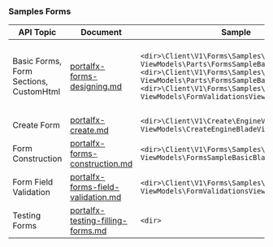 ### Samples Forms

  | API Topic                             | Document                                                                 | Sample                                                           | Experience |
  | ----------------------------------------------  | ------------------------------------------------------------------------ | ---------------------------------------------------------------- | ---------- |
  | Basic Forms, Form Sections, CustomHtml   | [portalfx-forms-designing.md](portalfx-forms-designing.md) | `<dir>\Client\V1\Forms\Samples\Basic\ ViewModels\Parts\FormsSampleBasicBlades.ts` <br> `<dir>\Client\V1\Forms\Samples\BasicCreate\ ViewModels\Parts\FormsSampleBasicCreatePart.ts` <br> `<dir>\Client\V1\Forms\Samples\Validations\ ViewModels\FormValidationsViewModels.ts` | [http://aka.ms/portalfx/samples#blade/SamplesExtension/SDKMenuBlade/formsallup](http://aka.ms/portalfx/samples#blade/SamplesExtension/SDKMenuBlade/formsallup) http://aka.ms/portalfx/samples#blade/SamplesExtension/CustomFormFieldsBlade  <br>  [https://df.onecloud.azure-test.net/?SamplesExtension=true#blade/SamplesExtension/SDKMenuBlade/formsallup](https://df.onecloud.azure-test.net/?SamplesExtension=true#blade/SamplesExtension/SDKMenuBlade/formsallup) |
  | Create Form                | [portalfx-create.md](portalfx-create.md)                                             | `<dir>\Client\V1\Create\EngineV3\ ViewModels\CreateEngineBladeViewModel.ts`      | |
  | Form Construction          | [portalfx-forms-construction.md](portalfx-forms-construction.md)                     | `<dir>\Client\V1\Forms\Samples\Basic\ ViewModels\FormsSampleBasicBlade.ts` | |
  | Form Field Validation      | [portalfx-forms-field-validation.md](portalfx-forms-field-validation.md)             | `<dir>\Client\V1\Forms\Samples\Validations\ ViewModels\FormValidationsViewModels.ts` | |
  | Testing Forms               | [portalfx-testing-filling-forms.md](portalfx-testing-filling-forms.md)                                       | `<dir>`              | 

  